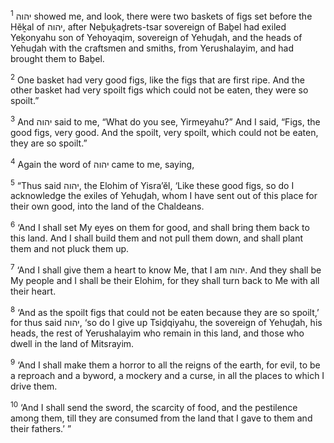 <sup>1</sup> יהוה showed me, and look, there were two baskets of figs set before the Hĕḵal of יהוה, after Neḇuḵaḏrets-tsar sovereign of Baḇel had exiled Yeḵonyahu son of Yehoyaqim, sovereign of Yehuḏah, and the heads of Yehuḏah with the craftsmen and smiths, from Yerushalayim, and had brought them to Baḇel.

<sup>2</sup> One basket had very good figs, like the figs that are first ripe. And the other basket had very spoilt figs which could not be eaten, they were so spoilt.”

<sup>3</sup> And יהוה said to me, “What do you see, Yirmeyahu?” And I said, “Figs, the good figs, very good. And the spoilt, very spoilt, which could not be eaten, they are so spoilt.”

<sup>4</sup> Again the word of יהוה came to me, saying,

<sup>5</sup> “Thus said יהוה, the Elohim of Yisra’ĕl, ‘Like these good figs, so do I acknowledge the exiles of Yehuḏah, whom I have sent out of this place for their own good, into the land of the Chaldeans.

<sup>6</sup> ‘And I shall set My eyes on them for good, and shall bring them back to this land. And I shall build them and not pull them down, and shall plant them and not pluck them up.

<sup>7</sup> ‘And I shall give them a heart to know Me, that I am יהוה. And they shall be My people and I shall be their Elohim, for they shall turn back to Me with all their heart.

<sup>8</sup> ‘And as the spoilt figs that could not be eaten because they are so spoilt,’ for thus said יהוה, ‘so do I give up Tsiḏqiyahu, the sovereign of Yehuḏah, his heads, the rest of Yerushalayim who remain in this land, and those who dwell in the land of Mitsrayim.

<sup>9</sup> ‘And I shall make them a horror to all the reigns of the earth, for evil, to be a reproach and a byword, a mockery and a curse, in all the places to which I drive them.

<sup>10</sup> ‘And I shall send the sword, the scarcity of food, and the pestilence among them, till they are consumed from the land that I gave to them and their fathers.’ ”

